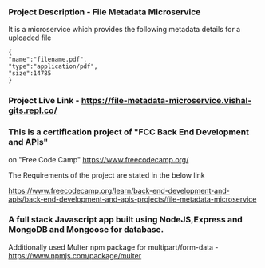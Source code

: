 ### Project Description - File Metadata Microservice

It is a microservice which provides the following metadata details for a uploaded file

```
{
"name":"filename.pdf",
"type":"application/pdf",
"size":14785
}

```

### Project Live Link - https://file-metadata-microservice.vishal-gits.repl.co/

### This is a certification project of "FCC Back End Development and APIs"

on "Free Code Camp" https://www.freecodecamp.org/

The Requirements of the project are stated in the below link

https://www.freecodecamp.org/learn/back-end-development-and-apis/back-end-development-and-apis-projects/file-metadata-microservice

### A full stack Javascript app built using NodeJS,Express and MongoDB and Mongoose for database.

Additionally used Multer npm package for multipart/form-data - https://www.npmjs.com/package/multer
